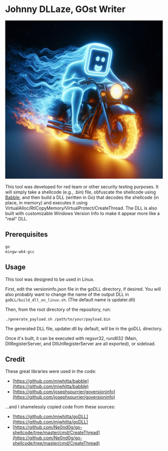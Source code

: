 # Johnny DLLaze, GOst Writer

![](johnny_dllaze.jpg)

This tool was developed for red team or other security testing purposes. It will simply take a shellcode (e.g., .bin) file, obfuscate the shellcode using [Babble](https://github.com/mjwhitta/babble), and then build a DLL (written in Go) that decodes the shellcode (in place, in memory) and executes it using VirtualAlloc/RtlCopyMemory/VirtualProtect/CreateThread. The DLL is also built with customizable Windows Version Info to make it appear more like a "real" DLL.

## Prerequisites

```
go
mingw-w64-gcc
```

## Usage

This tool was designed to be used in Linux.

First, edit the versioninfo.json file in the goDLL directory, if desired. You will also probably want to change the name of the output DLL in `goDLL/build_dll_on_linux.sh`. (The default name is updater.dll)

Then, from the root directory of the repository, run:

```
./generate_payload.sh /path/to/your/payload.bin
```

The generated DLL file, updater.dll by default, will be in the goDLL directory.

Once it's built, it can be executed with regsvr32, rundll32 (Main, DllRegisterServer, and DllUnRegisterServer are all exported), or sideload.

## Credit

These great libraries were used in the code:
- [https://github.com/mjwhitta/babble](https://github.com/mjwhitta/babble)
- [https://github.com/josephspurrier/goversioninfo](https://github.com/josephspurrier/goversioninfo)

...and I shamelessly copied code from these sources:
- [https://github.com/mjwhitta/goDLL](https://github.com/mjwhitta/goDLL)
- [https://github.com/Ne0nd0g/go-shellcode/tree/master/cmd/CreateThread](https://github.com/Ne0nd0g/go-shellcode/tree/master/cmd/CreateThread)
